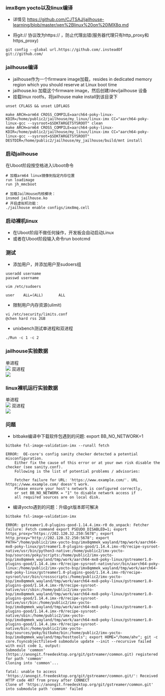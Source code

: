 ### imx8qm yocto以及linux编译
- 详情见
https://github.com/CJTSAJ/jailhouse-learning/blob/master/xen%2Blinux%20on%20IMX8q.md

- 将git:// 协议改为https:// ，防止代理出错(服务器代理只有http_proxy和https_proxy)
```
git config --global url.https://github.com/.insteadOf git://github.com/
```

### jailhouse编译
- jailhouse作为一个firmware image加载，resides in dedicated memory region which you should reserve at Linux boot time
- jailhouse.ko 加载这个firmware image，然后创建/dev/jailhouse 设备
- 挂载linux rootfs，将jailhouse make install到该目录下
```
unset CFLAGS && unset LDFLAGS

make ARCH=arm64 CROSS_COMPILE=aarch64-poky-linux- KDIR=/home/public2/jailhouse/my_linux/linux-imx CC="aarch64-poky-linux-gcc --sysroot=$SDKTARGETSYSROOT" clean
make ARCH=arm64 CROSS_COMPILE=aarch64-poky-linux- KDIR=/home/public2/jailhouse/my_linux/linux-imx CC="aarch64-poky-linux-gcc --sysroot=$SDKTARGETSYSROOT" DESTDIR=/home/public2/jailhouse/my_jailhouse/build/mnt install
```

### 启动jailhouse
在Uboot阶段按空格进入Uboot命令
```
# 加载arm64 linux镜像到指定内存位置
run loadimage
run jh_mmcboot

# 加载JailHouse内核模块： 
insmod jailhouse.ko
# 开启虚拟机功能： 
./jailhouse enable configs/imx8mq.cell
```

### 启动裸机linux
- 在Uboot阶段不做任何操作，开发板会自动启动Linux
- 或者在Uboot阶段输入命令run bootcmd

### 测试
- 添加用户，并添加用户至sudoers组
```
useradd username
passwd username

vim /etc/sudoers

user    ALL=(ALL)       ALL
```

- 限制用户内存资源(ulimit)
```
vi /etc/security/limits.conf
@chen hard rss 2GB
```
- unixbench测试单进程和双进程
```
./Run -c 1 -c 2
```

### jailhouse实验数据
单进程</br>
![](https://github.com/CJTSAJ/jailhouse-learning/blob/master/picture/jailhouse%E8%A3%B8%E6%9C%BA%E5%8D%95%E8%BF%9B%E7%A8%8B1.png)
双进程</br>
![](https://github.com/CJTSAJ/jailhouse-learning/blob/master/picture/jailhouse%E8%A3%B8%E6%9C%BA%E5%8F%8C%E8%BF%9B%E7%A8%8B1.png)

### linux裸机运行实验数据
单进程</br>
![](https://github.com/CJTSAJ/jailhouse-learning/blob/master/picture/linux%E8%A3%B8%E6%9C%BA%E5%8D%95%E8%BF%9B%E7%A8%8B.png)
双进程</br>
![](https://github.com/CJTSAJ/jailhouse-learning/blob/master/picture/linux%E8%A3%B8%E6%9C%BA%E5%8F%8C%E8%BF%9B%E7%A8%8B.png)

### 问题
- bitbake编译中下载软件包遇到的问题: export BB_NO_NETWORK=1
```
bitbake fsl-image-validation-imx --runall fetch
```
```
ERROR:  OE-core's config sanity checker detected a potential misconfiguration.
    Either fix the cause of this error or at your own risk disable the checker (see sanity.conf).
    Following is the list of potential problems / advisories:

    Fetcher failure for URL: 'https://www.example.com/'. URL https://www.example.com/ doesn't work.
    Please ensure your host's network is configured correctly,
    or set BB_NO_NETWORK = "1" to disable network access if
    all required sources are on local disk.
```

- 编译yocto遇到的问题：升级git版本即可解决
```
bitbake fsl-image-validation-imx
```
```
ERROR: gstreamer1.0-plugins-good-1.14.4.imx-r0 do_unpack: Fetcher failure: Fetch command export PSEUDO_DISABLED=1; export https_proxy="https://202.120.32.250:5678"; export http_proxy="http://202.120.32.250:5678"; export PATH="/home/public2/imx-yocto-bsp/imx8qmmek_wayland/tmp/work/aarch64-mx8-poky-linux/gstreamer1.0-plugins-good/1.14.4.imx-r0/recipe-sysroot-native/usr/bin/python3-native:/home/public2/imx-yocto-bsp/sources/poky/scripts:/home/public2/imx-yocto-bsp/imx8qmmek_wayland/tmp/work/aarch64-mx8-poky-linux/gstreamer1.0-plugins-good/1.14.4.imx-r0/recipe-sysroot-native/usr/bin/aarch64-poky-linux:/home/public2/imx-yocto-bsp/imx8qmmek_wayland/tmp/work/aarch64-mx8-poky-linux/gstreamer1.0-plugins-good/1.14.4.imx-r0/recipe-sysroot/usr/bin/crossscripts:/home/public2/imx-yocto-bsp/imx8qmmek_wayland/tmp/work/aarch64-mx8-poky-linux/gstreamer1.0-plugins-good/1.14.4.imx-r0/recipe-sysroot-native/usr/sbin:/home/public2/imx-yocto-bsp/imx8qmmek_wayland/tmp/work/aarch64-mx8-poky-linux/gstreamer1.0-plugins-good/1.14.4.imx-r0/recipe-sysroot-native/usr/bin:/home/public2/imx-yocto-bsp/imx8qmmek_wayland/tmp/work/aarch64-mx8-poky-linux/gstreamer1.0-plugins-good/1.14.4.imx-r0/recipe-sysroot-native/sbin:/home/public2/imx-yocto-bsp/imx8qmmek_wayland/tmp/work/aarch64-mx8-poky-linux/gstreamer1.0-plugins-good/1.14.4.imx-r0/recipe-sysroot-native/bin:/home/public2/imx-yocto-bsp/sources/poky/bitbake/bin:/home/public2/imx-yocto-bsp/imx8qmmek_wayland/tmp/hosttools"; export HOME="/home/ahv"; git -c core.fsyncobjectfiles=0 submodule update --init --recursive failed with exit code 1, output:
Submodule 'common' (https://anongit.freedesktop.org/git/gstreamer/common.git) registered for path 'common'
Cloning into 'common'...

fatal: unable to access 'https://anongit.freedesktop.org/git/gstreamer/common.git/': Received HTTP code 407 from proxy after CONNECT
Clone of 'https://anongit.freedesktop.org/git/gstreamer/common.git' into submodule path 'common' failed
```

